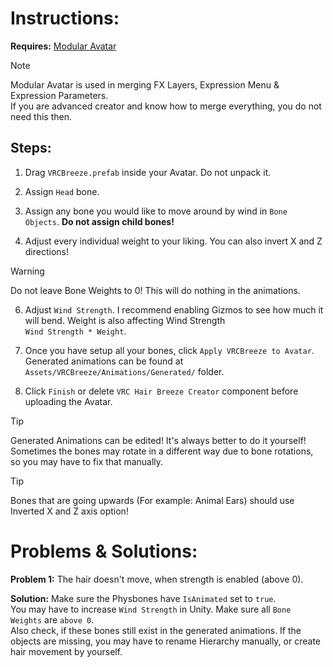 # Instructions:

**Requires:** [Modular Avatar](https://modular-avatar.nadena.dev/)

> [!NOTE]
> Modular Avatar is used in merging FX Layers, Expression Menu & Expression Parameters.\
> If you are advanced creator and know how to merge everything, you do not need this then.

## **Steps:**
1) Drag `VRCBreeze.prefab` inside your Avatar. Do not unpack it.

2) Assign `Head` bone.

3) Assign any bone you would like to move around by wind in `Bone Objects`. **Do not assign child bones!**

4) Adjust every individual weight to your liking. You can also invert X and Z directions!

> [!WARNING]
> Do not leave Bone Weights to 0! This will do nothing in the animations.

6) Adjust `Wind Strength`. I recommend enabling Gizmos to see how much it will bend. Weight is also affecting Wind Strength\
`Wind Strength * Weight`.

7) Once you have setup all your bones, click `Apply VRCBreeze to Avatar`.\
   Generated animations can be found at `Assets/VRCBreeze/Animations/Generated/` folder.

8) Click `Finish` or delete `VRC Hair Breeze Creator` component before uploading the Avatar.


> [!TIP]
> Generated Animations can be edited! It's always better to do it yourself! Sometimes the bones may rotate in a different way due to bone rotations, so you may have to fix that manually.

> [!TIP]
> Bones that are going upwards (For example: Animal Ears) should use Inverted X and Z axis option!

# **Problems & Solutions:**

**Problem 1:** The hair doesn't move, when strength is enabled (above 0).

**Solution:** Make sure the Physbones have `IsAnimated` set to `true`.\
You may have to increase `Wind Strength` in Unity. Make sure all `Bone Weights` are `above 0`.\
Also check, if these bones still exist in the generated animations. If the objects are missing, you may have to rename Hierarchy manually, or create hair movement by yourself.
